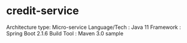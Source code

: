 # credit-service
Architecture type: Micro-service
Language/Tech : Java 11
Framework : Spring Boot 2.1.6
Build Tool : Maven 3.0
sample
